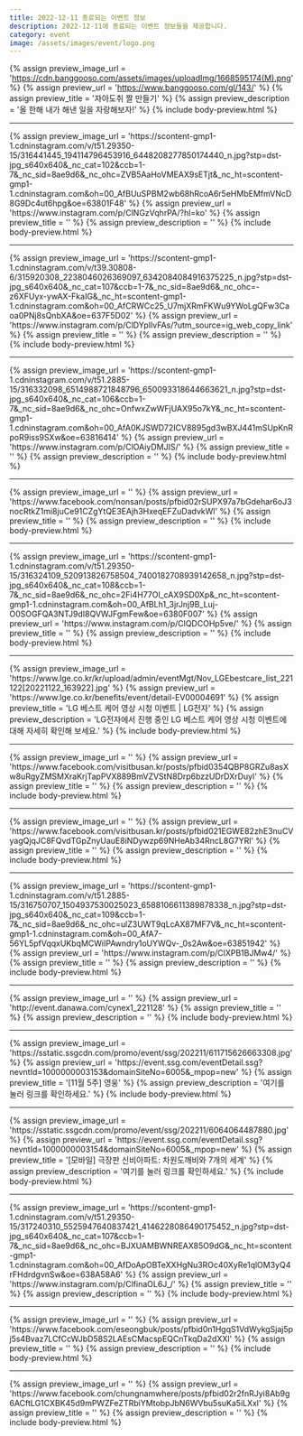 ```yaml
---
title: 2022-12-11 종료되는 이벤트 정보
description: 2022-12-11에 종료되는 이벤트 정보들을 제공합니다.
category: event
image: /assets/images/event/logo.png
---
```

{% assign preview_image_url = 'https://cdn.banggooso.com/assets/images/uploadImg/1668595174(M).png' %}
{% assign preview_url = 'https://www.banggooso.com/gl/143/' %}
{% assign preview_title = '자아도취 짤 만들기' %}
{% assign preview_description = '올 한해 내가 해낸 일을 자랑해보자!' %}
{% include body-preview.html %}
<hr>{% assign preview_image_url = 'https://scontent-gmp1-1.cdninstagram.com/v/t51.29350-15/316441445_194114796453916_6448208277850174440_n.jpg?stp=dst-jpg_s640x640&amp;_nc_cat=102&amp;ccb=1-7&amp;_nc_sid=8ae9d6&amp;_nc_ohc=ZVB5AaHoVMEAX9sETjt&amp;_nc_ht=scontent-gmp1-1.cdninstagram.com&amp;oh=00_AfBUuSPBM2wb68hRcoA6r5eHMbEMfmVNcD8G9Dc4ut6hpg&amp;oe=63801F48' %}
{% assign preview_url = 'https://www.instagram.com/p/ClNGzVqhrPA/?hl=ko' %}
{% assign preview_title = '' %}
{% assign preview_description = '' %}
{% include body-preview.html %}
<hr>{% assign preview_image_url = 'https://scontent-gmp1-1.cdninstagram.com/v/t39.30808-6/315920308_2238046026369097_6342084084916375225_n.jpg?stp=dst-jpg_s640x640&amp;_nc_cat=107&amp;ccb=1-7&amp;_nc_sid=8ae9d6&amp;_nc_ohc=-z6XFUyx-ywAX-FkaIG&amp;_nc_ht=scontent-gmp1-1.cdninstagram.com&amp;oh=00_AfCRWCc25_U7mjXRmFKWu9YWoLgQFw3Caoa0PNj8sQnbXA&amp;oe=637F5D02' %}
{% assign preview_url = 'https://www.instagram.com/p/ClDYpIlvFAs/?utm_source=ig_web_copy_link' %}
{% assign preview_title = '' %}
{% assign preview_description = '' %}
{% include body-preview.html %}
<hr>{% assign preview_image_url = 'https://scontent-gmp1-1.cdninstagram.com/v/t51.2885-15/316332098_6514988721848796_650093318644663621_n.jpg?stp=dst-jpg_s640x640&amp;_nc_cat=106&amp;ccb=1-7&amp;_nc_sid=8ae9d6&amp;_nc_ohc=OnfwxZwWFjUAX95o7kY&amp;_nc_ht=scontent-gmp1-1.cdninstagram.com&amp;oh=00_AfA0KJSWD72ICV8895gd3wBXJ441mSUpKnRpoR9iss9SXw&amp;oe=63816414' %}
{% assign preview_url = 'https://www.instagram.com/p/ClOAiyDMJIS/' %}
{% assign preview_title = '' %}
{% assign preview_description = '' %}
{% include body-preview.html %}
<hr>{% assign preview_image_url = '' %}
{% assign preview_url = 'https://www.facebook.com/nonsan/posts/pfbid02rSUPX97a7bGdehar6oJ3nocRtkZ1mi8juCe91CZgYtQE3EAjh3HxeqEFZuDadvkWl' %}
{% assign preview_title = '' %}
{% assign preview_description = '' %}
{% include body-preview.html %}
<hr>{% assign preview_image_url = 'https://scontent-gmp1-1.cdninstagram.com/v/t51.29350-15/316324109_520913826758504_7400182708939142658_n.jpg?stp=dst-jpg_s640x640&amp;_nc_cat=108&amp;ccb=1-7&amp;_nc_sid=8ae9d6&amp;_nc_ohc=2Fi4H77Ol_cAX9SD0Xp&amp;_nc_ht=scontent-gmp1-1.cdninstagram.com&amp;oh=00_AfBLh1_3jrJnj9B_Luj-O0SOGFQA3NTJ9dI8QVWJFgmFew&amp;oe=6380F007' %}
{% assign preview_url = 'https://www.instagram.com/p/ClQDCOHp5ve/' %}
{% assign preview_title = '' %}
{% assign preview_description = '' %}
{% include body-preview.html %}
<hr>{% assign preview_image_url = 'https://www.lge.co.kr/kr/upload/admin/eventMgt/Nov_LGEbestcare_list_221122[20221122_163922].jpg' %}
{% assign preview_url = 'https://www.lge.co.kr/benefits/event/detail-EV00004691' %}
{% assign preview_title = 'LG 베스트 케어 영상 시청 이벤트 | LG전자' %}
{% assign preview_description = 'LG전자에서 진행 중인 LG 베스트 케어 영상 시청 이벤트에 대해 자세히 확인해 보세요.' %}
{% include body-preview.html %}
<hr>{% assign preview_image_url = '' %}
{% assign preview_url = 'https://www.facebook.com/visitbusan.kr/posts/pfbid0354QBP8GRZu8asXw8uRgyZMSMXraKrjTapPVX889BmVZVStN8Drp6bzzUDrDXrDuyl' %}
{% assign preview_title = '' %}
{% assign preview_description = '' %}
{% include body-preview.html %}
<hr>{% assign preview_image_url = '' %}
{% assign preview_url = 'https://www.facebook.com/visitbusan.kr/posts/pfbid021EGWE82zhE3nuCVyagQjqJC8FQvdTGpZnyUauE8iNDywzp69NHeAb34RncL8G7YRl' %}
{% assign preview_title = '' %}
{% assign preview_description = '' %}
{% include body-preview.html %}
<hr>{% assign preview_image_url = 'https://scontent-gmp1-1.cdninstagram.com/v/t51.2885-15/316750707_1504937530025023_6588106611389878338_n.jpg?stp=dst-jpg_s640x640&amp;_nc_cat=109&amp;ccb=1-7&amp;_nc_sid=8ae9d6&amp;_nc_ohc=ulZ3UWT9qLcAX87MF7V&amp;_nc_ht=scontent-gmp1-1.cdninstagram.com&amp;oh=00_AfA7-56YL5pfVqqxUKbqMCWiIPAwndry1oUYWQv-_0s2Aw&amp;oe=63851942' %}
{% assign preview_url = 'https://www.instagram.com/p/ClXPB1BJMw4/' %}
{% assign preview_title = '' %}
{% assign preview_description = '' %}
{% include body-preview.html %}
<hr>{% assign preview_image_url = '' %}
{% assign preview_url = 'http://event.danawa.com/cynex1_221128' %}
{% assign preview_title = '' %}
{% assign preview_description = '' %}
{% include body-preview.html %}
<hr>{% assign preview_image_url = 'https://sstatic.ssgcdn.com/promo/event/ssg/202211/611715626663308.jpg' %}
{% assign preview_url = 'https://event.ssg.com/eventDetail.ssg?nevntId=1000000003153&domainSiteNo=6005&_mpop=new' %}
{% assign preview_title = '[11월 5주] 영웅' %}
{% assign preview_description = '여기를 눌러 링크를 확인하세요.' %}
{% include body-preview.html %}
<hr>{% assign preview_image_url = 'https://sstatic.ssgcdn.com/promo/event/ssg/202211/6064064487880.jpg' %}
{% assign preview_url = 'https://event.ssg.com/eventDetail.ssg?nevntId=1000000003154&domainSiteNo=6005&_mpop=new' %}
{% assign preview_title = '[모바일] 극장판 신비아파트: 차원도깨비와 7개의 세계' %}
{% assign preview_description = '여기를 눌러 링크를 확인하세요.' %}
{% include body-preview.html %}
<hr>{% assign preview_image_url = 'https://scontent-gmp1-1.cdninstagram.com/v/t51.29350-15/317240310_5525947640837421_4146228086490175452_n.jpg?stp=dst-jpg_s640x640&amp;_nc_cat=107&amp;ccb=1-7&amp;_nc_sid=8ae9d6&amp;_nc_ohc=BJXUAMBWNREAX85O9dG&amp;_nc_ht=scontent-gmp1-1.cdninstagram.com&amp;oh=00_AfDoApOBTeXXHgNu3ROc40XyRe1qlOM3yQ4rFHdrdgvnSw&amp;oe=638A58A6' %}
{% assign preview_url = 'https://www.instagram.com/p/ClfinaOL6J_/' %}
{% assign preview_title = '' %}
{% assign preview_description = '' %}
{% include body-preview.html %}
<hr>{% assign preview_image_url = '' %}
{% assign preview_url = 'https://www.facebook.com/eseongbuk/posts/pfbid0n1HgqS1VdWykgSjaj5pj5s4Bvaz7LCfCcWJbD58S2LAEsCMacspEQCnTkqDa2dXXl' %}
{% assign preview_title = '' %}
{% assign preview_description = '' %}
{% include body-preview.html %}
<hr>{% assign preview_image_url = '' %}
{% assign preview_url = 'https://www.facebook.com/chungnamwhere/posts/pfbid02r2fnRJyi8Ab9g6ACftLG1CXBK45d9mPWZFeZTRbiYMtobpJbN6WVbu5suKa5iLXxl' %}
{% assign preview_title = '' %}
{% assign preview_description = '' %}
{% include body-preview.html %}